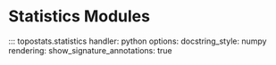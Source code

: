# Statistics Modules

::: topostats.statistics
handler: python
options:
docstring_style: numpy
rendering:
show_signature_annotations: true
